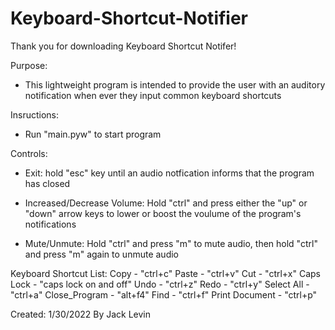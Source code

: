 # Keyboard-Shortcut-Notifier
Thank you for downloading Keyboard Shortcut Notifer!

Purpose:
- This lightweight program is intended to provide the user with an auditory notification when ever they input common keyboard shortcuts 

Insructions:
- Run "main.pyw" to start program

Controls:
- Exit: hold "esc" key until an audio notfication informs that the program has closed

- Increased/Decrease Volume: Hold "ctrl" and press either the "up" or "down" arrow keys to lower or boost the voulume of the program's notifications

- Mute/Unmute: Hold "ctrl" and press "m" to mute audio, then hold "ctrl" and press "m" again to unmute audio

Keyboard Shortcut List:
Copy - "ctrl+c"
Paste - "ctrl+v"
Cut - "ctrl+x"
Caps Lock - "caps lock on and off"
Undo - "ctrl+z"
Redo - "ctrl+y"
Select All - "ctrl+a"
Close_Program - "alt+f4"
Find - "ctrl+f"
Print Document - "ctrl+p"

Created: 1/30/2022
By Jack Levin 
